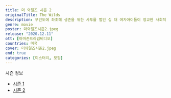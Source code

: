 ```yaml
---
title: 더 와일즈 시즌 2
originalTitle: The Wilds
description: 무인도에 좌초해 생존을 위한 사투를 벌인 십 대 여자아이들이 정교한 사회적 실험이라는 충격적인 사실을 알게 된다. 시즌 2에서는 새로운 섬의 십 대 남자아이들이 소개된다. 실험을 진행하는 조종자들의 시선 속에서 생존을 위해 싸우는 가운데 극적인 사건이 고조되며 추측이 계속 이어진다.
genre: movie
poster: 더와일즈시즌2.jpeg
release: "2020.12.11"
ott: [아마존프라임비디오]
countries: 미국
cover: 더와일즈시즌2.jpeg
end: true
categories: [미스터리, 모험]
---
```


<div class="title bold">시즌 정보</div>

- [시즌 1](https://lesflix.github.io/drama/더와일즈시즌1/)
- [시즌 2](https://lesflix.github.io/drama/더와일즈시즌2/)
